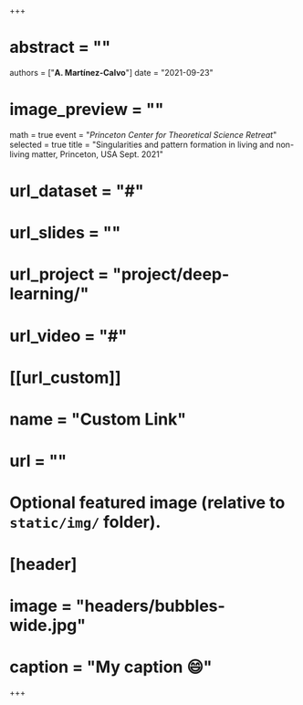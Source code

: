 +++
# abstract = ""
authors = ["**A. Martínez-Calvo**"]
date = "2021-09-23"
# image_preview = ""
math = true
event = "_Princeton Center for Theoretical Science Retreat_"
selected = true
title = "Singularities and pattern formation in living and non-living matter, Princeton, USA Sept. 2021"
# url_dataset = "#"
# url_slides = ""
# url_project = "project/deep-learning/"
# url_video = "#"

# [[url_custom]]
 # name = "Custom Link"
 # url = ""

# Optional featured image (relative to `static/img/` folder).
# [header]
# image = "headers/bubbles-wide.jpg"
# caption = "My caption :smile:"

+++
